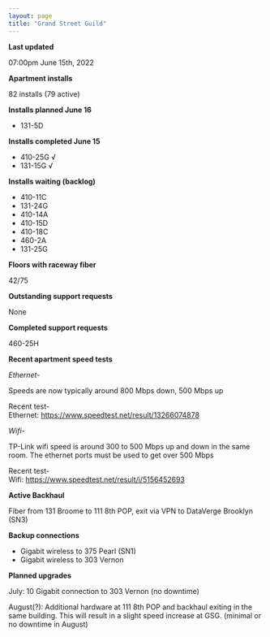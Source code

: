 ```yaml
---
layout: page
title: "Grand Street Guild"
---
```

**Last updated**

07:00pm June 15th, 2022

**Apartment installs**

82 installs (79 active)

**Installs planned June 16**

- 131-5D

**Installs completed June 15**

- 410-25G √
- 131-15G √

**Installs waiting (backlog)**

- 410-11C  
- 131-24G  
- 410-14A  
- 410-15D
- 410-18C
- 460-2A
- 131-25G

**Floors with raceway fiber**

42/75

**Outstanding support requests**

None

**Completed support requests**

460-25H

**Recent apartment speed tests**

*Ethernet-*

Speeds are now typically around 800 Mbps down, 500 Mbps up  

Recent test-  
Ethernet: https://www.speedtest.net/result/13266074878

*Wifi-*

TP-Link wifi speed is around 300 to 500 Mbps up and down in the same room. The ethernet ports must be used to get over 500 Mbps  

Recent test-  
Wifi: https://www.speedtest.net/result/i/5156452693

**Active Backhaul**

Fiber from 131 Broome to 111 8th POP, exit via VPN to DataVerge Brooklyn (SN3)

**Backup connections**

- Gigabit wireless to 375 Pearl (SN1)
- Gigabit wireless to 303 Vernon

**Planned upgrades**

July: 10 Gigabit connection to 303 Vernon (no downtime)

August(?): Additional hardware at 111 8th POP and backhaul exiting in the same building. This will result in a slight speed increase at GSG. (minimal or no downtime in August)





